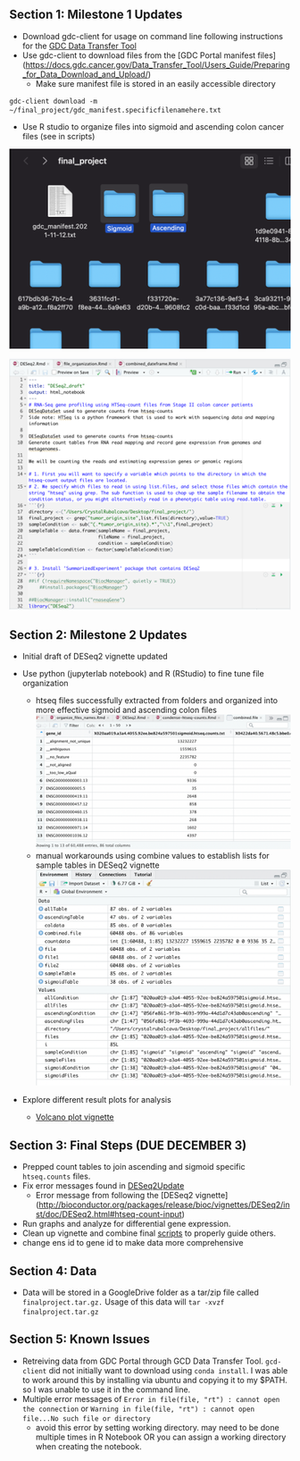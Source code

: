 ## Section 1: Milestone 1 Updates
* Download gdc-client for usage on command line following instructions for the [GDC Data Transfer Tool](https://docs.gdc.cancer.gov/Data_Transfer_Tool/Users_Guide/Getting_Started/#downloading-the-gdc-data-transfer-tool)
* Use gdc-client to download files from the [GDC Portal manifest files] (https://docs.gdc.cancer.gov/Data_Transfer_Tool/Users_Guide/Preparing_for_Data_Download_and_Upload/)
	* Make sure manifest file is stored in an easily accessible directory 

```
gdc-client download -m  ~/final_project/gdc_manifest.specificfilenamehere.txt

```

* Use R studio to organize files into sigmoid and ascending colon cancer files (see in scripts)

![Example of Final Project Folder](/Screenshots/pic.png?raw=true)

![Example of Progress in DESeq2 Vignette](/Screenshots/pic2.png?raw=true)


## Section 2: Milestone 2 Updates
* Initial draft of DESeq2 vignette updated
* Use python (jupyterlab notebook) and R (RStudio) to fine tune file organization
	* htseq files successfully extracted from folders and organized into more effective sigmoid and ascending colon files
![htseq-counts.csv](/Screenshots/count_csv_format.png?raw=true)
	* manual workarounds using combine values to establish lists for sample tables in DESeq2 vignette
![Environment of DESeq2 Vignette](/Screenshots/milestone2_env.png?raw=true)

* Explore different result plots for analysis
	* [Volcano plot vignette](https://bioconductor.org/packages/release/bioc/vignettes/EnhancedVolcano/inst/doc/EnhancedVolcano.html#quick-start) 

## Section 3: Final Steps (DUE DECEMBER 3)
* Prepped count tables to join ascending and sigmoid specific ```htseq.counts``` files.
* Fix error messages found in [DESeq2Update](https://github.com/crubalcava/final_project/blob/main/Scripts/DESeq2Update.Rmd) 
	* Error message from following the [DESeq2 vignette] (http://bioconductor.org/packages/release/bioc/vignettes/DESeq2/inst/doc/DESeq2.html#htseq-count-input)
* Run graphs and analyze for differential gene expression.
* Clean up vignette and combine final [scripts](https://github.com/crubalcava/final_project/tree/main/Scripts) to properly guide others.
* change ens id to gene id to make data more comprehensive
	
## Section 4: Data
* Data will be stored in a GoogleDrive folder as a tar/zip file called ```finalproject.tar.gz.``` Usage of this data will ```tar -xvzf finalproject.tar.gz``` 
## Section 5: Known Issues 
* Retreiving data from GDC Portal through GCD Data Transfer Tool. ```gcd-client``` did not initially want to download using ```conda install```. I was able to work around this by installing via ubuntu and copying it to my $PATH. so I was unable to use it in the command line. 
* Multiple error messages of ```Error in file(file, "rt") : cannot open the connection``` or ```Warning in file(file, "rt") :
  cannot open file...No such file or directory ```
	* avoid this error by setting working directory. may need to be done multiple times in R Notebook OR you can assign a working directory when creating the notebook. 
